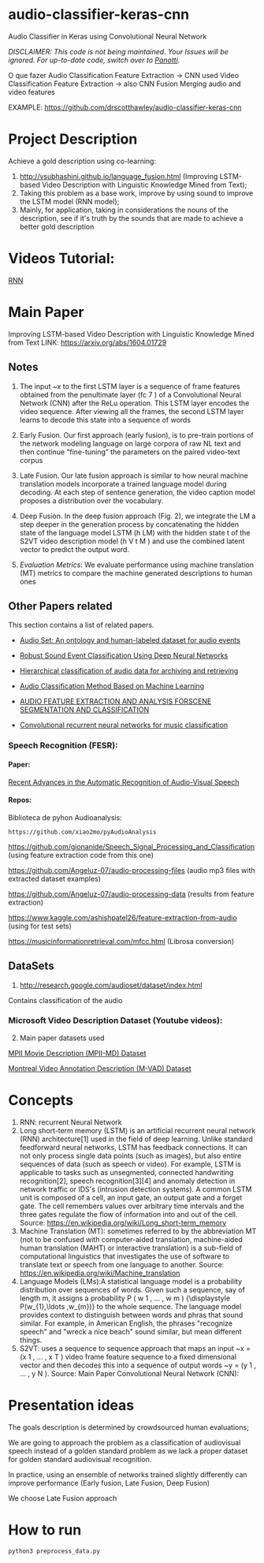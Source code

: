 # audio-classifier-keras-cnn
Audio Classifier in Keras using Convolutional Neural Network

*DISCLAIMER: This code is not being maintained.  Your Issues will be ignored.   For up-to-date code, switch over to [Panotti](https://github.com/drscotthawley/panotti).*


O que fazer
    Audio Classification
        Feature Extraction -> CNN used
    Video Classification
        Feature Extraction -> also CNN
    Fusion
        Merging audio and video features


EXAMPLE: https://github.com/drscotthawley/audio-classifier-keras-cnn

# Project Description 

Achieve a gold description using co-learning:

1. http://vsubhashini.github.io/language_fusion.html (Improving LSTM-based Video Description with Linguistic Knowledge Mined from Text); 
2. Taking this problem as a base work, improve by using sound to improve the LSTM model (RNN model); 
3.  Mainly, for application, taking in considerations the nouns of the description, see if it's truth by the sounds that are made to achieve a better gold description



# Videos Tutorial:

[RNN](https://www.youtube.com/watch?v=_h66BW-xNgk&t=657s])





# Main Paper

Improving LSTM-based Video Description with Linguistic Knowledge Mined from Text LINK: https://arxiv.org/abs/1604.01729

## Notes

1. The input ~x to the first LSTM layer is a sequence of frame features obtained from the penultimate layer (fc 7 ) of a Convolutional Neural Network (CNN) after the ReLu operation. This LSTM layer encodes the video sequence.
After viewing all the frames, the second LSTM layer learns to decode this
state into a sequence of words

2. Early Fusion. Our first approach (early fusion), is to pre-train portions of the network modeling language on large corpora of raw NL text and then continue “fine-tuning” the parameters on the paired video-text corpus

3. Late Fusion. Our late fusion approach is similar to how neural machine translation models incorporate a trained language model during decoding. At each step of sentence generation, the video caption model proposes a distribution over the vocabulary.

4. Deep Fusion. In the deep fusion approach (Fig. 2), we integrate the LM a step deeper in the generation process by concatenating the hidden state of the language model LSTM (h LM) with the hidden state t of the S2VT video description model (h V t M ) and use the combined latent vector to predict the output word.

5. _Evaluation Metrics_: We evaluate performance using machine translation (MT) metrics to compare the machine generated descriptions to human ones


## Other Papers related

This section contains a list of related papers.

- [Audio Set: An ontology and human-labeled dataset for audio events](https://ieeexplore.ieee.org/abstract/document/7952261/keywords#keywords)

- [Robust Sound Event Classification Using Deep Neural Networks](https://ieeexplore.ieee.org/document/7003973)

- [Hierarchical classification of audio data for archiving and retrieving](https://ieeexplore.ieee.org/document/757472)

- [Audio Classification Method Based on Machine Learning](https://ieeexplore.ieee.org/document/8047110)

- [AUDIO FEATURE EXTRACTION AND ANALYSIS FORSCENE SEGMENTATION AND CLASSIFICATION](https://static.aminer.org/pdf/PDF/000/290/667/a_video_mosaicking_technique_with_self_scene_segmentation_for_video.pdf)

 - [Convolutional recurrent neural networks for music classification](https://arxiv.org/pdf/1609.04243.pdf)



### Speech Recognition (FESR):

#### Paper:

[Recent Advances in the Automatic Recognition of
Audio-Visual Speech](http://www.ifp.illinois.edu/~ashutosh/papers/IEEE%20AVSR.pdf)

#### Repos:

Biblioteca de pyhon Audioanalysis:

    https://github.com/xiao2mo/pyAudioAnalysis


https://github.com/gionanide/Speech_Signal_Processing_and_Classification (using feature extraction code from this one)

https://github.com/Angeluz-07/audio-processing-files (audio mp3 files with extracted dataset examples)

https://github.com/Angeluz-07/audio-processing-data (results from feature extraction)

https://www.kaggle.com/ashishpatel26/feature-extraction-from-audio  (using for test sets)

https://musicinformationretrieval.com/mfcc.html (Librosa conversion)

## DataSets

1. http://research.google.com/audioset/dataset/index.html

Contains classification of the audio

### Microsoft Video Description Dataset (Youtube videos):

2. Main paper datasets used

[MPII Movie Description (MPII-MD) Dataset](http://www.mpi-inf.mpg.de/movie-description)

[Montreal Video Annotation Description (M-VAD) Dataset](http://www.mila.umontreal.ca/Home/public-datasets/montreal-video-annotation-dataset)

# Concepts

1. RNN: recurrent Neural Network
2. Long short-term memory (LSTM) is an artificial recurrent neural network (RNN) architecture[1] used in the field of deep learning. Unlike standard feedforward neural networks, LSTM has feedback connections. It can not only process single data points (such as images), but also entire sequences of data (such as speech or video). For example, LSTM is applicable to tasks such as unsegmented, connected handwriting recognition[2], speech recognition[3][4] and anomaly detection in network traffic or IDS's (intrusion detection systems). A common LSTM unit is composed of a cell, an input gate, an output gate and a forget gate. The cell remembers values over arbitrary time intervals and the three gates regulate the flow of information into and out of the cell. Source: https://en.wikipedia.org/wiki/Long_short-term_memory
3. Machine Translation (MT): sometimes referred to by the abbreviation MT (not to be confused with computer-aided translation, machine-aided human translation (MAHT) or interactive translation) is a sub-field of computational linguistics that investigates the use of software to translate text or speech from one language to another. Source: https://en.wikipedia.org/wiki/Machine_translation
4. Language Models (LMs):A statistical language model is a probability distribution over sequences of words. Given such a sequence, say of length m, it assigns a probability P ( w 1 , … , w m ) {\displaystyle P(w_{1},\ldots ,w_{m})}  to the whole sequence. The language model provides context to distinguish between words and phras that sound similar. For example, in American English, the phrases "recognize speech" and "wreck a nice beach" sound similar, but mean different things.
5. S2VT: uses a sequence to sequence approach that maps an input ~x = (x 1 , ... , x T ) video frame feature sequence to a fixed dimensional vector and then decodes this into a sequence of output words ~y = (y 1 , ... , y N ). Source: Main Paper
Convolutional Neural Network (CNN):






# Presentation ideas

The goals description is determined by crowdsourced human evaluations;

We are going to approach the problem as a classification of audiovisual speech instead of a golden standard problem as we lack a proper dataset for golden standard audiovisual recognition.

In practice, using an ensemble of networks trained slightly differently can improve performance (Early fusion, Late Fusion, Deep Fusion)

We choose Late Fusion approach
 




# How to run

    python3 preprocess_data.py

